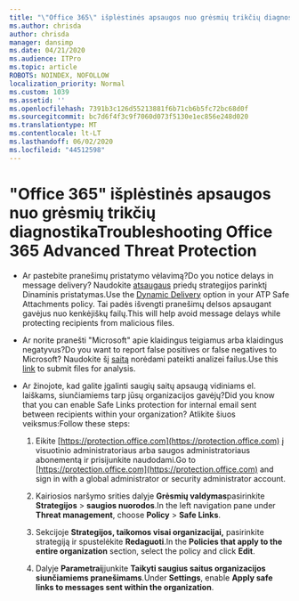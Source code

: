 ```yaml
---
title: "\"Office 365\" išplėstinės apsaugos nuo grėsmių trikčių diagnostika"
ms.author: chrisda
author: chrisda
manager: dansimp
ms.date: 04/21/2020
ms.audience: ITPro
ms.topic: article
ROBOTS: NOINDEX, NOFOLLOW
localization_priority: Normal
ms.custom: 1039
ms.assetid: ''
ms.openlocfilehash: 7391b3c126d55213881f6b71cb6b5fc72bc68d0f
ms.sourcegitcommit: bc7d6f4f3c9f7060d073f5130e1ec856e248d020
ms.translationtype: MT
ms.contentlocale: lt-LT
ms.lasthandoff: 06/02/2020
ms.locfileid: "44512598"
---
```

# <a name="troubleshooting-office-365-advanced-threat-protection"></a><span data-ttu-id="03ba9-102">"Office 365" išplėstinės apsaugos nuo grėsmių trikčių diagnostika</span><span class="sxs-lookup"><span data-stu-id="03ba9-102">Troubleshooting Office 365 Advanced Threat Protection</span></span>

- <span data-ttu-id="03ba9-103">Ar pastebite pranešimų pristatymo vėlavimą?</span><span class="sxs-lookup"><span data-stu-id="03ba9-103">Do you notice delays in message delivery?</span></span> <span data-ttu-id="03ba9-104">Naudokite [atsaugaus](https://docs.microsoft.com/microsoft-365/security/office-365-security/dynamic-delivery-and-previewing) priedų strategijos parinktį Dinaminis pristatymas.</span><span class="sxs-lookup"><span data-stu-id="03ba9-104">Use the [Dynamic Delivery](https://docs.microsoft.com/microsoft-365/security/office-365-security/dynamic-delivery-and-previewing) option in your ATP Safe Attachments policy.</span></span> <span data-ttu-id="03ba9-105">Tai padės išvengti pranešimų delsos apsaugant gavėjus nuo kenkėjiškų failų.</span><span class="sxs-lookup"><span data-stu-id="03ba9-105">This will help avoid message delays while protecting recipients from malicious files.</span></span>

- <span data-ttu-id="03ba9-106">Ar norite pranešti "Microsoft" apie klaidingus teigiamus arba klaidingus negatyvus?</span><span class="sxs-lookup"><span data-stu-id="03ba9-106">Do you want to report false positives or false negatives to Microsoft?</span></span> <span data-ttu-id="03ba9-107">Naudokite šį [saitą](https://www.microsoft.com/wdsi/filesubmission/) norėdami pateikti analizei failus.</span><span class="sxs-lookup"><span data-stu-id="03ba9-107">Use this [link](https://www.microsoft.com/wdsi/filesubmission/) to submit files for analysis.</span></span>

- <span data-ttu-id="03ba9-108">Ar žinojote, kad galite įgalinti saugių saitų apsaugą vidiniams el. laiškams, siunčiamiems tarp jūsų organizacijos gavėjų?</span><span class="sxs-lookup"><span data-stu-id="03ba9-108">Did you know that you can enable Safe Links protection for internal email sent between recipients within your organization?</span></span> <span data-ttu-id="03ba9-109">Atlikite šiuos veiksmus:</span><span class="sxs-lookup"><span data-stu-id="03ba9-109">Follow these steps:</span></span>

  1. <span data-ttu-id="03ba9-110">Eikite [https://protection.office.com](https://protection.office.com) į visuotinio administratoriaus arba saugos administratoriaus abonementą ir prisijunkite naudodami.</span><span class="sxs-lookup"><span data-stu-id="03ba9-110">Go to [https://protection.office.com](https://protection.office.com) and sign in with a global administrator or security administrator account.</span></span>

  2. <span data-ttu-id="03ba9-111">Kairiosios naršymo srities dalyje **Grėsmių valdymas**pasirinkite **Strategijos** \> **saugios nuorodos**.</span><span class="sxs-lookup"><span data-stu-id="03ba9-111">In the left navigation pane under **Threat management**, choose **Policy** \> **Safe Links**.</span></span>

  3. <span data-ttu-id="03ba9-112">Sekcijoje **Strategijos, taikomos visai organizacijai,** pasirinkite strategiją ir spustelėkite **Redaguoti**.</span><span class="sxs-lookup"><span data-stu-id="03ba9-112">In the **Policies that apply to the entire organization** section, select the policy and click **Edit**.</span></span>

  4. <span data-ttu-id="03ba9-113">Dalyje **Parametrai**įjunkite **Taikyti saugius saitus organizacijos siunčiamiems pranešimams**.</span><span class="sxs-lookup"><span data-stu-id="03ba9-113">Under **Settings**, enable **Apply safe links to messages sent within the organization**.</span></span>
